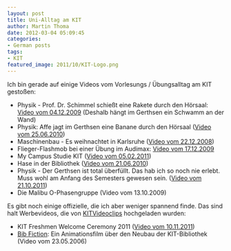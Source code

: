 ```yaml
---
layout: post
title: Uni-Alltag am KIT
author: Martin Thoma
date: 2012-03-04 05:09:45
categories: 
- German posts
tags: 
- KIT
featured_image: 2011/10/KIT-Logo.png
---
```

Ich bin gerade auf einige Videos vom Vorlesungs / Übungsalltag am KIT gestoßen:

<ul>
  <li>Physik - Prof. Dr. Schimmel schießt eine Rakete durch den Hörsaal: <a href="http://www.youtube.com/watch?v=Oz5vfQG7YtQ">Video vom 04.12.2009</a> (Deshalb hängt im Gerthsen ein Schwamm an der Wand)</li>
  <li>Physik: Affe jagt im Gerthsen eine Banane durch den Hörsaal (<a href="http://www.youtube.com/watch?v=4B9M29t7Vic">Video vom 25.06.2010</a>)</li>
  <li>Maschinenbau - Es weihnachtet in Karlsruhe (<a href="http://www.youtube.com/watch?v=GBjgNQIogE4">Video vom 22.12.2008</a>)</li>
  <li>Flieger-Flashmob bei einer Übung im Audimax: <a href="http://www.youtube.com/watch?v=mexUEZj8_1M">Video vom 17.12.2009</a></li>
  <li>My Campus Studie KIT (<a href="http://www.youtube.com/watch?v=mH87yoSZypk">Video vom 05.02.2011</a>)</li>
  <li>Hase in der Bibliothek (<a href="http://www.youtube.com/watch?v=PSz2IFjJpxg">Video vom 21.06.2010</a>)</li>
  <li>Physik - Der Gerthsen ist total überfüllt. Das hab ich so noch nie erlebt. Muss wohl am Anfang des Semesters gewesen sein. (<a href="http://www.youtube.com/watch?v=FXdQwoysha4">Video vom 21.10.2011</a>)</li>
  <li>Die Malibu O-Phasengruppe (Video vom 13.10.2009)</li>
</ul>

Es gibt noch einige offizielle, die ich aber weniger spannend finde. Das sind halt Werbevideos, die von <a href="http://www.youtube.com/user/KITVideoclips">KITVideoclips</a> hochgeladen wurden:
<ul>
  <li>KIT Freshmen Welcome Ceremony 2011 (<a href="http://www.youtube.com/watch?v=ydnakdBHsGo">Video vom 10.11.2011</a>)</li>
  <li><a href="http://www.youtube.com/watch?v=0AgBQ-aDUg4">Bib Fiction</a>: Ein Animationsfilm über den Neubau der KIT-Bibliothek (Video vom 23.05.2006)</li>
</ul>